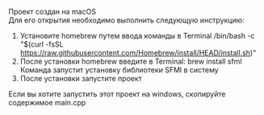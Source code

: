 Проект создан на macOS  
Для его открытия необходимо выполнить следующую инструкцию:
1) Установите homebrew путем ввода команды в Terminal
   /bin/bash -c "$(curl -fsSL https://raw.githubusercontent.com/Homebrew/install/HEAD/install.sh)"
2) После установки homebrew введите в Terminal:
   brew install sfml
Команда запустит установку библиотеки SFMl в систему
3) После установки запустите проект

Если вы хотите запустить этот проект на windows, скопируйте содержимое main.cpp
